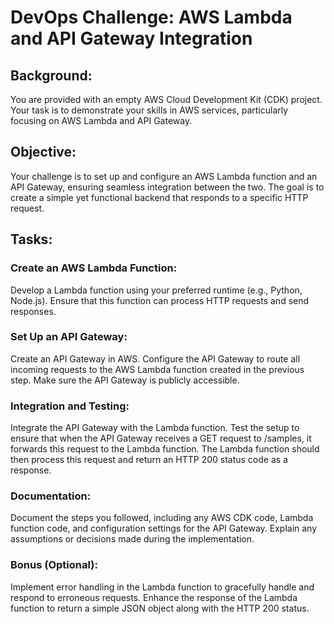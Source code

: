 # DevOps Challenge: AWS Lambda and API Gateway Integration

## Background:
You are provided with an empty AWS Cloud Development Kit (CDK) project. Your task is to demonstrate your skills in AWS services, particularly focusing on AWS Lambda and API Gateway.

## Objective:
Your challenge is to set up and configure an AWS Lambda function and an API Gateway, ensuring seamless integration between the two. The goal is to create a simple yet functional backend that responds to a specific HTTP request.

## Tasks:

### Create an AWS Lambda Function:
Develop a Lambda function using your preferred runtime (e.g., Python, Node.js).
Ensure that this function can process HTTP requests and send responses.

### Set Up an API Gateway:
Create an API Gateway in AWS.
Configure the API Gateway to route all incoming requests to the AWS Lambda function created in the previous step.
Make sure the API Gateway is publicly accessible.

### Integration and Testing:
Integrate the API Gateway with the Lambda function.
Test the setup to ensure that when the API Gateway receives a GET request to /samples, it forwards this request to the Lambda function.
The Lambda function should then process this request and return an HTTP 200 status code as a response.

### Documentation:
Document the steps you followed, including any AWS CDK code, Lambda function code, and configuration settings for the API Gateway.
Explain any assumptions or decisions made during the implementation.

### Bonus (Optional):
Implement error handling in the Lambda function to gracefully handle and respond to erroneous requests.
Enhance the response of the Lambda function to return a simple JSON object along with the HTTP 200 status.
